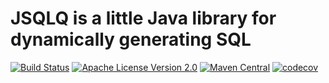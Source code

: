 # JSQLQ is a little Java library for dynamically generating SQL 

[![Build Status](https://travis-ci.org/fedorchuck/jsqlq.svg?branch=master)](https://travis-ci.org/fedorchuck/jsqlq)
[![Apache License Version 2.0](https://img.shields.io/badge/license-Apache%20License%202.0-brightgreen.svg)](https://github.com/fedorchuck/jsqlq/blob/master/LICENSE.md)
[![Maven Central](https://maven-badges.herokuapp.com/maven-central/com.github.fedorchuck/jsqlq/badge.svg)](https://maven-badges.herokuapp.com/maven-central/com.github.fedorchuck/jsqlq)
[![codecov](https://codecov.io/gh/fedorchuck/jsqlq/branch/master/graph/badge.svg)](https://codecov.io/gh/fedorchuck/jsqlq)

